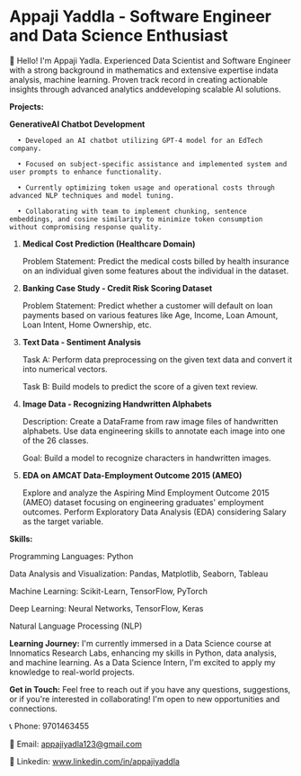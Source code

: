 # **Appaji Yaddla - Software Engineer and Data Science Enthusiast**


👋 Hello! I'm Appaji Yadla. Experienced Data Scientist and Software Engineer with a strong background in mathematics and extensive expertise indata analysis, machine learning. Proven track record in creating actionable insights through advanced analytics anddeveloping scalable AI solutions.

**Projects:**

**GenerativeAI Chatbot Development**

      • Developed an AI chatbot utilizing GPT-4 model for an EdTech company.
      
      • Focused on subject-specific assistance and implemented system and user prompts to enhance functionality.
      
      • Currently optimizing token usage and operational costs through advanced NLP techniques and model tuning.
      
      • Collaborating with team to implement chunking, sentence embeddings, and cosine similarity to minimize token consumption without compromising response quality.

1. **Medical Cost Prediction (Healthcare Domain)**

   Problem Statement: Predict the medical costs billed by health insurance on an individual given some features about the individual in the dataset.

2. **Banking Case Study - Credit Risk Scoring Dataset**

   Problem Statement: Predict whether a customer will default on loan payments based on various features like Age, Income, Loan Amount, Loan Intent, Home Ownership, etc.

3. **Text Data - Sentiment Analysis**

   Task A: Perform data preprocessing on the given text data and convert it into numerical vectors.

   Task B: Build models to predict the score of a given text review.

4. **Image Data - Recognizing Handwritten Alphabets**

   Description: Create a DataFrame from raw image files of handwritten alphabets. Use data engineering skills to annotate each image into one of the 26 classes.

    Goal: Build a model to recognize characters in handwritten images.

5. **EDA on AMCAT Data-Employment Outcome 2015 (AMEO)**

   Explore and analyze the Aspiring Mind Employment Outcome 2015 (AMEO) dataset focusing on engineering graduates' employment outcomes. Perform Exploratory Data Analysis (EDA) considering Salary as the target variable.

**Skills:**

Programming Languages: Python

Data Analysis and Visualization: Pandas, Matplotlib, Seaborn, Tableau

Machine Learning: Scikit-Learn, TensorFlow, PyTorch

Deep Learning: Neural Networks, TensorFlow, Keras

Natural Language Processing (NLP)

**Learning Journey:**
I'm currently immersed in a Data Science course at Innomatics Research Labs, enhancing my skills in Python, data analysis, and machine learning. As a Data Science Intern, I'm excited to apply my knowledge to real-world projects.

**Get in Touch:**
Feel free to reach out if you have any questions, suggestions, or if you're interested in collaborating! I'm open to new opportunities and connections.

📞 Phone: 9701463455

📧 Email: appajiyadla123@gmail.com

🔗 Linkedin: www.linkedin.com/in/appajiyaddla

